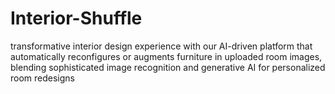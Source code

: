 # Interior-Shuffle
 transformative interior design experience with our AI-driven platform that automatically reconfigures or augments furniture in uploaded room images, blending sophisticated image recognition and generative AI for personalized room redesigns
